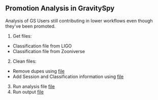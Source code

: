 ## Promotion Analysis in GravitySpy
Analysis of GS Users still contributing in lower workflows even though they've been promoted. 
 
1. Get files: 
 - Classification file from LIGO
 - Classification file from Zooniverse
2. Clean files: 
 - Remove dupes using [file](https://www.google.com)
 - Add Session and Classification information using [file](https://www.google.com)
3. Run analysis file [file](https://www.google.com)
4. Run output [file](https://www.google.com)
